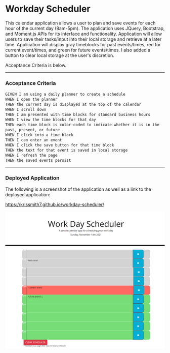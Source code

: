 # Workday Scheduler

This calendar application allows a user to plan and save events for each hour of the current day (8am-5pm). The application uses JQuery, Bootstrap, and Moment.js APIs for its interface and functionality. Application will allow users to save their tasks/input into their local storage and retrieve at a later time. Application will display gray timeblocks for past events/times, red for current event/times, and green for future events/times. I also added a button to clear local storage at the user's discretion.

Acceptance Criteria is below.

---
### Acceptance Criteria

```
GIVEN I am using a daily planner to create a schedule
WHEN I open the planner
THEN the current day is displayed at the top of the calendar
WHEN I scroll down
THEN I am presented with time blocks for standard business hours
WHEN I view the time blocks for that day
THEN each time block is color-coded to indicate whether it is in the past, present, or future
WHEN I click into a time block
THEN I can enter an event
WHEN I click the save button for that time block
THEN the text for that event is saved in local storage
WHEN I refresh the page
THEN the saved events persist
```
---
### Deployed Application

The following is a screenshot of the application as well as a link to the deployed application:

https://krissmith7.github.io/workday-scheduler/

![Screenshot of the workday-scheduler challenge.](./Develop/screenshot.png)


